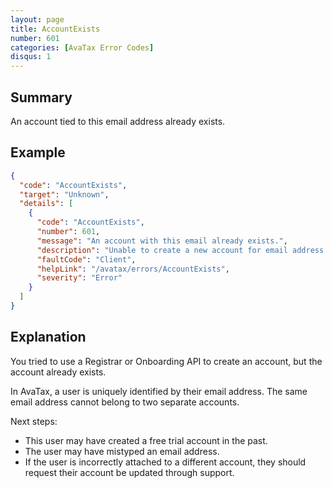 ```yaml
---
layout: page
title: AccountExists
number: 601
categories: [AvaTax Error Codes]
disqus: 1
---
```


## Summary

An account tied to this email address already exists.

## Example

```json
{
  "code": "AccountExists",
  "target": "Unknown",
  "details": [
    {
      "code": "AccountExists",
      "number": 601,
      "message": "An account with this email already exists.",
      "description": "Unable to create a new account for email address '-0-'.  That email address is already associated with an existing account.",
      "faultCode": "Client",
      "helpLink": "/avatax/errors/AccountExists",
      "severity": "Error"
    }
  ]
}
```

## Explanation

You tried to use a Registrar or Onboarding API to create an account, but the account already exists.

In AvaTax, a user is uniquely identified by their email address.  The same email address cannot belong to two separate accounts.  

Next steps:

<ul class="normal">
    <li>This user may have created a free trial account in the past.</li>
    <li>The user may have mistyped an email address.</li>
    <li>If the user is incorrectly attached to a different account, they should request their account be updated through support.</li>
</ul>
